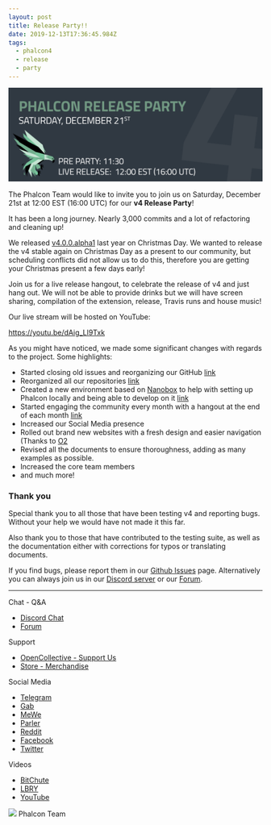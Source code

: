 ```yaml
---
layout: post
title: Release Party!!
date: 2019-12-13T17:36:45.984Z
tags:
  - phalcon4
  - release
  - party
---
```

![](/assets/files/phalcon4-banner.png)

The Phalcon Team would like to invite you to join us on Saturday, December 21st at 12:00 EST (16:00 UTC) for our **v4 Release Party**!

<!--more-->


It has been a long journey. Nearly 3,000 commits and a lot of refactoring and cleaning up!

We released [v4.0.0.alpha1](/post/merry-christmas-and-phalcon-4.0.0-alpha1-released) last year on Christmas Day. We wanted to release the v4 stable again on Christmas Day as a present to our community, but scheduling conflicts did not allow us to do this, therefore you are getting your Christmas present a few days early!

Join us for a live release hangout, to celebrate the release of v4 and just hang out. We will not be able to provide drinks but we will have screen sharing, compilation of the extension, release, Travis runs and house music!

Our live stream will be hosted on YouTube:

<https://youtu.be/dAig_Ll9Txk>

As you might have noticed, we made some significant changes with regards to the project. Some highlights:

* Started closing old issues and reorganizing our GitHub [link](/post/github-closing-old-issues)
* Reorganized all our repositories [link](/post/repository-reorganization)
* Created a new environment based on [Nanobox](https://nanobox.io) to help with setting up Phalcon locally and being able to develop on it [link](/post/local-development-environment)
* Started engaging the community every month with a hangout at the end of each month [link](/post/community-hangout-2019-01-26)
* Increased our Social Media presence
* Rolled out brand new websites with a fresh design and easier navigation (Thanks to [O2](https://odva.pro)
* Revised all the documents to ensure thoroughness, adding as many examples as possible.
* Increased the core team members
* and much more!

### Thank you

Special thank you to all those that have been testing v4 and reporting bugs. Without your help we would have not made it this far.

Also thank you to those that have contributed to the testing suite, as well as the documentation either with corrections for typos or translating documents. 

If you find bugs, please report them in our [Github Issues](https://github.com/phalcon/cphalcon/issues) page. Alternatively you can always join us in our [Discord server](https://phalcon.io/discord) or our [Forum](https://phalcon.io/forum).

<hr>

Chat - Q&A

* [Discord Chat](https://phalcon.io/discord)
* [Forum](https://phalcon.link/forum)

Support

* [OpenCollective - Support Us](https://phalcon.io/fund)
* [Store - Merchandise](https://phalcon.io/store)

Social Media

* [Telegram](https://phalcon.io/telegram)
* [Gab](https://phalcon.io/gab)
* [MeWe](https://phalcon.io/mewe)
* [Parler](https://phalcon.io/parler)
* [Reddit](https://phalcon.io/reddit)
* [Facebook](https://phalcon.io/fb)
* [Twitter](https://phalcon.io/t)

Videos

* [BitChute](https://phalcon.io/bitchute)
* [LBRY](https://phalcon.io/lbry)
* [YouTube](https://phalcon.io/youtube)

![](https://assets.phalcon.io/phalcon/images/emoji/heart.png) Phalcon Team
